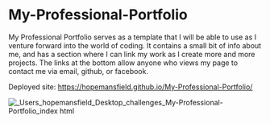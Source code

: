 # My-Professional-Portfolio

My Professional Portfolio serves as a template that I will be able to use as I venture forward into the world of coding. It contains a small bit of info about me, and has a section where I can link my work as I create more and more projects. The links at the bottom allow anyone who views my page to contact me via email, github, or facebook. 


Deployed site: https://hopemansfield.github.io/My-Professional-Portfolio/


![_Users_hopemansfield_Desktop_challenges_My-Professional-Portfolio_index html](https://user-images.githubusercontent.com/116748007/205812481-4e0217f1-53bd-419a-9996-76f4e2b2ebb0.png)
